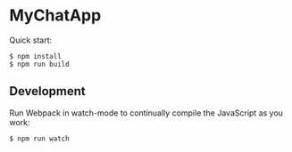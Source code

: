# MyChatApp

Quick start:

```
$ npm install
$ npm run build
````

## Development

Run Webpack in watch-mode to continually compile the JavaScript as you work:

```
$ npm run watch
```

